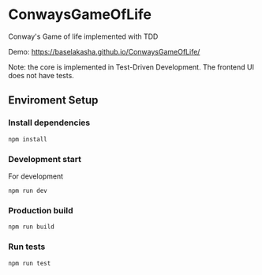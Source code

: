 # ConwaysGameOfLife
Conway's Game of life implemented with TDD

Demo: https://baselakasha.github.io/ConwaysGameOfLife/

Note: the core is implemented in Test-Driven Development. The frontend UI does not have tests.

## Enviroment Setup 

### Install dependencies 
```
npm install
```


### Development start

For development
```
npm run dev
```

### Production build
```
npm run build
```

### Run tests
```
npm run test
```
